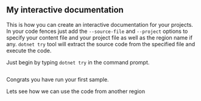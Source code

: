## My interactive documentation

This is how you can create an interactive documentation for your projects. In your code fences just add the `--source-file` and `--project` options to specify your content file and your project file as well as the region name if any. `dotnet try` tool will extract the source code from the specified file and execute the code. 

Just begin by typing `dotnet try` in the command prompt.

```cs --source-file ./Program.cs --project ./Microsoft.DotNet.Try.ProjectTemplate.Tutorial.csproj --region HelloWorld
```

Congrats you have run your first sample.

Lets see how we can use the code from another region

```cs --source-file ./Program.cs --project ./Microsoft.DotNet.Try.ProjectTemplate.Tutorial.csproj --region DateTime
```